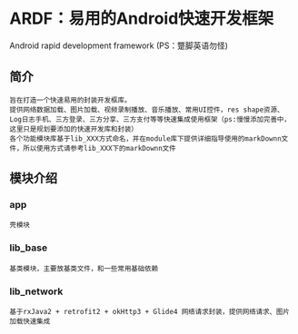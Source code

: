 # ARDF：易用的Android快速开发框架
 Android rapid development framework (PS：蹩脚英语勿怪)

## 简介
	旨在打造一个快速易用的封装开发框库。
	提供网络数据加载、图片加载、视频录制播放、音乐播放、常用UI控件，res shape资源、
	Log日志手机、三方登录、三方分享、三方支付等等快速集成使用框架（ps:慢慢添加完善中，这里只是规划要添加的快速开发库和封装）
	各个功能模块库基于lib_XXX方式命名，并在module库下提供详细指导使用的markDownn文件，所以使用方式请参考lib_XXX下的markDownn文件

## 模块介绍
### app
	壳模块
### lib_base
	基类模块，主要放基类文件，和一些常用基础依赖
### lib_network
	基于rxJava2 + retrofit2 + okHttp3 + Glide4 网络请求封装，提供网络请求、图片加载快速集成
